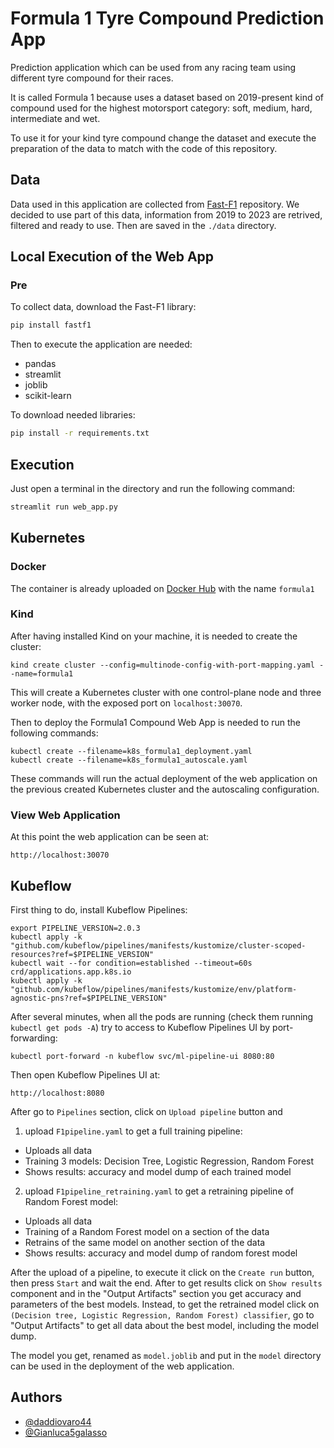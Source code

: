 # Formula 1 Tyre Compound Prediction App

Prediction application which can be used from any racing team using different tyre compound for their races.

It is called Formula 1 because uses a dataset based on 2019-present kind of compound used for the highest motorsport category: soft, medium, hard, intermediate and wet.

To use it for your kind tyre compound change the dataset and execute the preparation of the data to match with the code of this repository.

## Data

Data used in this application are collected from [Fast-F1](https://github.com/theOehrly/Fast-F1/tree/master) repository. We decided to use part of this data, information from 2019 to 2023 are retrived, filtered and ready to use. Then are saved in the `./data` directory.

## Local Execution of the Web App

### Pre

To collect data, download the Fast-F1 library:

```bash
pip install fastf1
```

Then to execute the application are needed:

- pandas
- streamlit
- joblib
- scikit-learn

To download needed libraries:

```bash
pip install -r requirements.txt
```

## Execution

Just open a terminal in the directory and run the following command:

```bash
streamlit run web_app.py
```

## Kubernetes

### Docker

The container is already uploaded on [Docker Hub](https://hub.docker.com/repositories/damiov) with the name `formula1`

### Kind

After having installed Kind on your machine, it is needed to create the cluster:

```
kind create cluster --config=multinode-config-with-port-mapping.yaml --name=formula1
```

This will create a Kubernetes cluster with one control-plane node and three worker node, with the exposed port on `localhost:30070`.

Then to deploy the Formula1 Compound Web App is needed to run the following commands:

```
kubectl create --filename=k8s_formula1_deployment.yaml
kubectl create --filename=k8s_formula1_autoscale.yaml
```

These commands will run the actual deployment of the web application on the previous created Kubernetes cluster and the autoscaling configuration.

### View Web Application

At this point the web application can be seen at:

```
http://localhost:30070
```

## Kubeflow

First thing to do, install Kubeflow Pipelines:

```
export PIPELINE_VERSION=2.0.3
kubectl apply -k "github.com/kubeflow/pipelines/manifests/kustomize/cluster-scoped-resources?ref=$PIPELINE_VERSION"
kubectl wait --for condition=established --timeout=60s crd/applications.app.k8s.io
kubectl apply -k "github.com/kubeflow/pipelines/manifests/kustomize/env/platform-agnostic-pns?ref=$PIPELINE_VERSION"
```

After several minutes, when all the pods are running (check them running `kubectl get pods -A`) try to access to Kubeflow Pipelines UI by port-forwarding:

```
kubectl port-forward -n kubeflow svc/ml-pipeline-ui 8080:80
```

Then open Kubeflow Pipelines UI at:

```
http://localhost:8080
```

After go to `Pipelines` section, click on `Upload pipeline` button and

1. upload `F1pipeline.yaml` to get a full training pipeline:

- Uploads all data
- Training 3 models: Decision Tree, Logistic Regression, Random Forest
- Shows results: accuracy and model dump of each trained model

2. upload `F1pipeline_retraining.yaml` to get a retraining pipeline of Random Forest model:

- Uploads all data
- Training of a Random Forest model on a section of the data
- Retrains of the same model on another section of the data
- Shows results: accuracy and model dump of random forest model

After the upload of a pipeline, to execute it click on the `Create run` button, then press `Start` and wait the end. After to get results click on `Show results` component and in the "Output Artifacts" section you get accuracy and parameters of the best models. Instead, to get the retrained model click on `(Decision tree, Logistic Regression, Random Forest) classifier`, go to "Output Artifacts" to get all data about the best model, including the model dump.

The model you get, renamed as `model.joblib` and put in the `model` directory can be used in the deployment of the web application.

## Authors

- [@daddiovaro44](https://github.com/daddiovaro44)
- [@Gianluca5galasso](https://github.com/Gianluca5galasso)

